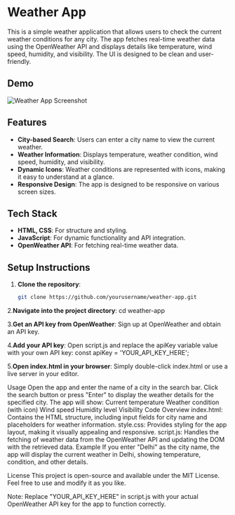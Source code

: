 # Weather App

This is a simple weather application that allows users to check the current weather conditions for any city. The app fetches real-time weather data using the OpenWeather API and displays details like temperature, wind speed, humidity, and visibility. The UI is designed to be clean and user-friendly.

## Demo

![Weather App Screenshot](screenshot.png) <!-- Add a screenshot of your app here -->

## Features

- **City-based Search**: Users can enter a city name to view the current weather.
- **Weather Information**: Displays temperature, weather condition, wind speed, humidity, and visibility.
- **Dynamic Icons**: Weather conditions are represented with icons, making it easy to understand at a glance.
- **Responsive Design**: The app is designed to be responsive on various screen sizes.

## Tech Stack

- **HTML, CSS**: For structure and styling.
- **JavaScript**: For dynamic functionality and API integration.
- **OpenWeather API**: For fetching real-time weather data.

## Setup Instructions

1. **Clone the repository**:
   ```bash
   git clone https://github.com/yourusername/weather-app.git
   
2.**Navigate into the project directory**:
  cd weather-app
  
3.**Get an API key from OpenWeather**:
  Sign up at OpenWeather and obtain an API key.
  
4.**Add your API key**:
  Open script.js and replace the apiKey variable value with your own API key:
  const apiKey = 'YOUR_API_KEY_HERE';
  
5.**Open index.html in your browser**:
  Simply double-click index.html or use a live server in your editor.

Usage
Open the app and enter the name of a city in the search bar.
Click the search button or press "Enter" to display the weather details for the specified city.
The app will show:
Current temperature
Weather condition (with icon)
Wind speed
Humidity level
Visibility
Code Overview
index.html: Contains the HTML structure, including input fields for city name and placeholders for weather information.
style.css: Provides styling for the app layout, making it visually appealing and responsive.
script.js: Handles the fetching of weather data from the OpenWeather API and updating the DOM with the retrieved data.
Example
If you enter "Delhi" as the city name, the app will display the current weather in Delhi, showing temperature, condition, and other details.

License
This project is open-source and available under the MIT License. Feel free to use and modify it as you like.

Note: Replace "YOUR_API_KEY_HERE" in script.js with your actual OpenWeather API key for the app to function correctly.
